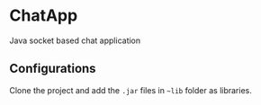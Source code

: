 # ChatApp
Java socket based chat application


## Configurations
Clone the project and add the `.jar` files in `~lib` folder as libraries.